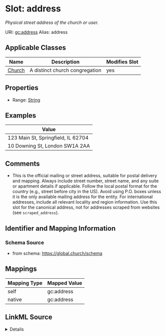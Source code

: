 

# Slot: address 


_Physical street address of the church or user._





URI: [gc:address](https://global.church/schema/address)
Alias: address

<!-- no inheritance hierarchy -->





## Applicable Classes

| Name | Description | Modifies Slot |
| --- | --- | --- |
| [Church](Church.md) | A distinct church congregation |  yes  |







## Properties

* Range: [String](String.md)






## Examples

| Value |
| --- |
| 123 Main St, Springfield, IL 62704 |
| 10 Downing St, London SW1A 2AA |

## Comments

* This is the official mailing or street address, suitable for postal delivery and mapping.
Always include street number, street name, and any suite or apartment details if applicable.
Follow the local postal format for the country (e.g., street before city in the US).
Avoid using P.O. boxes unless it is the only available mailing address for the entity.
For international addresses, include all relevant locality and region information.
Use this slot for the canonical address, not for addresses scraped from websites (see `scraped_address`).


## Identifier and Mapping Information







### Schema Source


* from schema: https://global.church/schema




## Mappings

| Mapping Type | Mapped Value |
| ---  | ---  |
| self | gc:address |
| native | gc:address |




## LinkML Source

<details>
```yaml
name: address
description: Physical street address of the church or user.
comments:
- 'This is the official mailing or street address, suitable for postal delivery and
  mapping.

  Always include street number, street name, and any suite or apartment details if
  applicable.

  Follow the local postal format for the country (e.g., street before city in the
  US).

  Avoid using P.O. boxes unless it is the only available mailing address for the entity.

  For international addresses, include all relevant locality and region information.

  Use this slot for the canonical address, not for addresses scraped from websites
  (see `scraped_address`).

  '
examples:
- value: 123 Main St, Springfield, IL 62704
  description: Standard U.S. street address.
- value: 10 Downing St, London SW1A 2AA
  description: UK address with postal code.
in_subset:
- church_core
- public
from_schema: https://global.church/schema
rank: 1000
alias: address
domain_of:
- Church
range: string

```
</details>